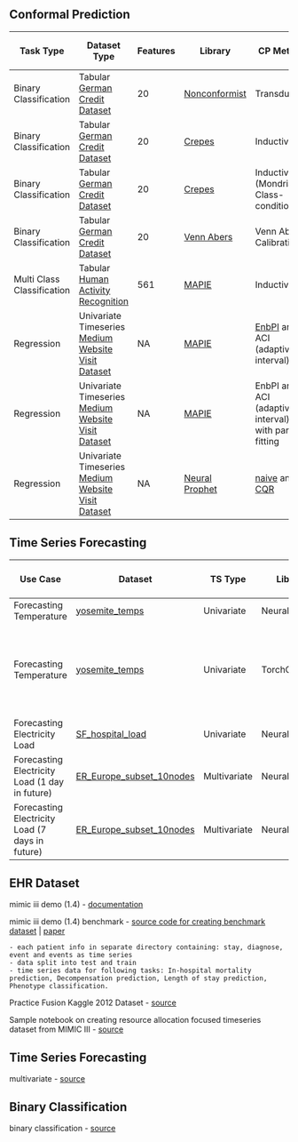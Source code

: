 ## Conformal Prediction

| Task Type | Dataset Type | Features | Library | CP Method | Coverage | Width of Interval/Predicted Set Size | Reproducibility | Comments | Implementation | Original Source |
|-----------|---------------|----------|---------|-----------|----------|--------------------------------------|------------------|----------|----------------|-----------------|
|    Binary Classification       |        Tabular [German Credit Dataset](https://www.openml.org/search?type=data&status=active&sort=runs&id=31)       |       20   |  [Nonconformist](https://github.com/donlnz/nonconformist)    |    Transductive      |    0.89     |   1.23                                   |  Yes                |    NA      |        [notebook](./tabular_classification_binary.ipynb)        |      [source](https://github.com/PacktPublishing/Practical-Guide-to-Applied-Conformal-Prediction/blob/main/Chapter_05_TCP.ipynb)           |
|    Binary Classification       |        Tabular [German Credit Dataset](https://www.openml.org/search?type=data&status=active&sort=runs&id=31)       |       20   |  [Crepes](https://crepes.readthedocs.io/en/latest/crepes_nb_wrap.html)    |    Inductive      |    0.93     |   1.40                                   |  NA                |    NA      |        [notebook](./tabular_classification_binary.ipynb)        |      [source](https://crepes.readthedocs.io/en/latest/crepes_nb_wrap.html)           |
|    Binary Classification       |        Tabular [German Credit Dataset](https://www.openml.org/search?type=data&status=active&sort=runs&id=31)       |       20   |  [Crepes](https://crepes.readthedocs.io/en/latest/crepes_nb_wrap.html)    |    Inductive (Mondrian Class-conditional)     |    0.93     |   1.40                                   |  NA                |    NA      |        [notebook](./tabular_classification_binary.ipynb)        |      [source](https://crepes.readthedocs.io/en/latest/crepes_nb_wrap.html)           |
|    Binary Classification       |        Tabular [German Credit Dataset](https://www.openml.org/search?type=data&status=active&sort=runs&id=31)       |       20   |  [Venn Abers](https://github.com/ip200/venn-abers/tree/main)    |    Venn Abers Calibration     |    NA     |   NA                                   |  NA                |    NA      |        [notebook](./tabular_classification_binary.ipynb)        |     [source-1](https://github.com/ip200/venn-abers/blob/main/src/venn_abers.py), [souce-2](https://www.kaggle.com/code/carlmcbrideellis/classifier-calibration-using-venn-abers)           |
|    Multi Class Classification       |        Tabular [Human Activity Recognition](https://www.openml.org/search?type=data&status=active&id=1478)       |       561   |  [MAPIE](https://mapie.readthedocs.io/en/stable/examples_classification/4-tutorials/plot_main-tutorial-classification.html#sphx-glr-examples-classification-4-tutorials-plot-main-tutorial-classification-py)    |    Inductive      |    1     |   1.26                                   |  NA                |    NA      |        [notebook](./tabular_classification_multi.ipynb)        |  
|    Regression       |       Univariate Timeseries [Medium Website Visit Dataset](https://raw.githubusercontent.com/marcopeix/time-series-analysis/master/data/medium_views_published_holidays.csv)       |       NA   |  [MAPIE](https://mapie.readthedocs.io/en/stable/examples_regression/4-tutorials/plot_ts-tutorial.html)    |    [EnbPI](https://proceedings.mlr.press/v139/xu21h/xu21h.pdf) and ACI (adaptive interval)     |    0.95, 0.94     |   652, 704                                   |  NA                |    NA      |        [notebook](./timeseries_univariate.ipynb)        |     NA         |               |
|    Regression       |       Univariate Timeseries [Medium Website Visit Dataset](https://raw.githubusercontent.com/marcopeix/time-series-analysis/master/data/medium_views_published_holidays.csv)       |       NA   |  [MAPIE](https://mapie.readthedocs.io/en/stable/examples_regression/4-tutorials/plot_ts-tutorial.html)    |    EnbPI and ACI (adaptive interval) with partial fitting    |    0.93, 0.93     |   583, 633                                   |  NA                |    NA      |        [notebook](./timeseries_univariate.ipynb)        |     NA         |               |
|    Regression       |       Univariate Timeseries [Medium Website Visit Dataset](https://raw.githubusercontent.com/marcopeix/time-series-analysis/master/data/medium_views_published_holidays.csv)       |       NA   |  [Neural Prophet](https://neuralprophet.com/how-to-guides/application-examples/energy_hospital_load.html)    |    [naive](https://neuralprophet.com/how-to-guides/feature-guides/uncertainty_quantification.html#Option-1:-Naive-Conformal-Prediction) and [CQR](https://neuralprophet.com/how-to-guides/feature-guides/uncertainty_quantification.html#Option-2:-Conformalized-Quantile-Regression)     |    0.88, 0.9     |   40.63, 118.70                                   |  NA                |    NA      |        [notebook](./timeseries_univariate.ipynb)        |     NA         |               |

## Time Series Forecasting

| Use Case | Dataset | TS Type | Library | Model | CP Method | Efficiency (interval width) | Validity (missclassification error) | Reproducibility | Comments | Implementation | Original Source |
|---|---|---|---|---|---|---|---|---|---|---| ---|
| Forecasting Temperature | [yosemite_temps](https://github.com/ourownstory/neuralprophet-data/blob/main/datasets/yosemite_temps.csv) | Univariate | NeuralProphet | [Autoregressive](https://neuralprophet.com/tutorials/tutorial04.html) | [CQR](https://neuralprophet.com/how-to-guides/feature-guides/uncertainty_quantification.html#Option-2:-Conformalized-Quantile-Regression) | 13.32 | 0.08 | NA |  | [temp-forecasting](https://github.com/fas38/conformal-prediction/blob/main/temperature_forecasting.ipynb) | [source](https://neuralprophet.com/how-to-guides/feature-guides/uncertainty_quantification.html#) |
| Forecasting Temperature | [yosemite_temps](https://github.com/ourownstory/neuralprophet-data/blob/main/datasets/yosemite_temps.csv) | Univariate | TorchCP | MLP | CQR | 28.19 | 0.1 | NA | depending on the training epoch coverage can reach 100 percentage | [temp-forecasting](https://github.com/fas38/conformal-prediction/blob/main/torchcp.ipynb) | [source](https://github.com/ml-stat-Sustech/TorchCP/blob/master/examples/time_series.py) |
| Forecasting Electricity Load | [SF_hospital_load](https://github.com/ourownstory/neuralprophet-data/blob/main/datasets/energy/SF_hospital_load.csv) | Univariate | NeuralProphet | Autoregressive | CQR | 76.19 | 0.02 | Yes |  | [load-forecasting](https://github.com/fas38/conformal-prediction/blob/main/neural_prophet.ipynb) | [source](https://neuralprophet.com/how-to-guides/feature-guides/uncertainty_quantification.html#) |
| Forecasting Electricity Load (1 day in future) | [ER_Europe_subset_10nodes](https://github.com/ourownstory/neuralprophet-data/blob/main/datasets/multivariate/ER_Europe_subset_10nodes.csv) | Multivariate | NeuralProphet | Autoregressive | [Naive](https://neuralprophet.com/how-to-guides/feature-guides/uncertainty_quantification.html#Option-1:-Naive-Conformal-Prediction) | 65.94 | 0.08 | NA |  | [load-forecasting](https://github.com/fas38/conformal-prediction/blob/main/multi_var_energy_load_forecast_single_step.ipynb) | [source](https://neuralprophet.com/how-to-guides/application-examples/energy_tool.html) |
| Forecasting Electricity Load (7 days in future)| [ER_Europe_subset_10nodes](https://github.com/ourownstory/neuralprophet-data/blob/main/datasets/multivariate/ER_Europe_subset_10nodes.csv) | Multivariate | NeuralProphet | Autoregressive | Naive | 483.48 | 0.08 | NA |  | [load-forecasting](https://github.com/fas38/conformal-prediction/blob/main/multi_var_energy_load_forecast_multi_step.ipynb) | [source](https://neuralprophet.com/how-to-guides/application-examples/energy_tool.html) |


## EHR Dataset

mimic iii demo (1.4) - [documentation](https://mimic.mit.edu/docs/iii/demo/)

mimic iii demo (1.4) benchmark - [source code for creating benchmark dataset](https://github.com/yerevann/mimic3-benchmarks) | [paper](https://www.nature.com/articles/s41597-019-0103-9)

    - each patient info in separate directory containing: stay, diagnose, event and events as time series
    - data split into test and train 
    - time series data for following tasks: In-hospital mortality prediction, Decompensation prediction, Length of stay prediction, Phenotype classification.
    
Practice Fusion Kaggle 2012 Dataset - [source](https://github.com/yasminlucero/Kaggle/tree/master)


Sample notebook on creating resource allocation focused timeseries dataset from MIMIC III - [source](./test.ipynb)


## Time Series Forecasting
multivariate - [source](https://github.com/fas38/conformal-prediction/blob/main/ts_multi_var.ipynb)

## Binary Classification
binary classification - [source](https://github.com/fas38/conformal-prediction/blob/main/binary_clf.ipynb)


